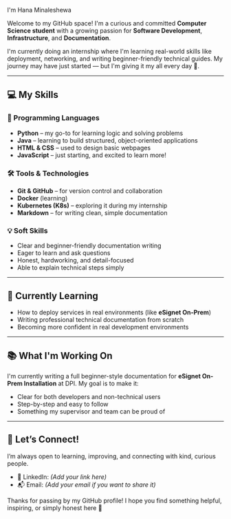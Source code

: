 I'm Hana Minaleshewa

Welcome to my GitHub space! I'm a curious and committed **Computer Science student** with a growing passion for **Software Development**, **Infrastructure**, and **Documentation**.

I'm currently doing an internship where I'm learning real-world skills like deployment, networking, and writing beginner-friendly technical guides. My journey may have just started — but I'm giving it my all every day 🚀.

---

## 💻 My Skills

### 🧠 Programming Languages
- **Python** – my go-to for learning logic and solving problems
- **Java** – learning to build structured, object-oriented applications
- **HTML & CSS** – used to design basic webpages
- **JavaScript** – just starting, and excited to learn more!

### 🛠️ Tools & Technologies
- **Git & GitHub** – for version control and collaboration
- **Docker** (learning)
- **Kubernetes (K8s)** – exploring it during my internship
- **Markdown** – for writing clean, simple documentation

### 💡 Soft Skills
- Clear and beginner-friendly documentation writing
- Eager to learn and ask questions
- Honest, hardworking, and detail-focused
- Able to explain technical steps simply

---

## 🌱 Currently Learning
- How to deploy services in real environments (like **eSignet On-Prem**)
- Writing professional technical documentation from scratch
- Becoming more confident in real development environments

---

## 📚 What I'm Working On
I'm currently writing a full beginner-style documentation for **eSignet On-Prem Installation** at DPI. My goal is to make it:
- Clear for both developers and non-technical users
- Step-by-step and easy to follow
- Something my supervisor and team can be proud of

---

## 🤝 Let’s Connect!
I’m always open to learning, improving, and connecting with kind, curious people.

- 💼 LinkedIn: *(Add your link here)*
- 📬 Email: *(Add your email if you want to share it)*

Thanks for passing by my GitHub profile! I hope you find something helpful, inspiring, or simply honest here 💙
